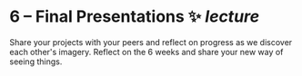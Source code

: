 # 6 – Final Presentations ✨ _lecture_
Share your projects with your peers and reflect on progress as we discover each other's imagery. Reflect on the 6 weeks and share your new way of seeing things.
